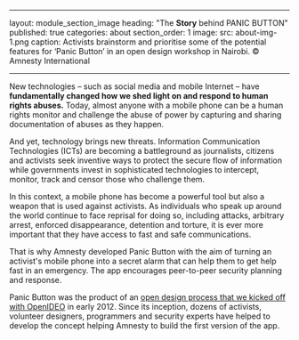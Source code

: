   ---
layout: module_section_image
heading: "The **Story** behind PANIC BUTTON"
published: true
categories: about
section_order: 1
image: 
  src: about-img-1.png
  caption: Activists brainstorm and prioritise some of the potential features for ‘Panic Button’ in an open design workshop in Nairobi. © Amnesty International


---

New technologies – such as social media and mobile Internet – have **fundamentally changed how we shed light on and respond to human rights abuses.** Today, almost anyone with a mobile phone can be a human rights monitor and challenge the abuse of power by capturing and sharing documentation of abuses as they happen.

And yet, technology brings new threats. Information Communication Technologies (ICTs) are becoming a battleground as journalists, citizens and  activists seek inventive ways to protect the secure flow of information while governments invest in sophisticated technologies to intercept, monitor,  track and censor those who challenge them.

In this context, a mobile phone has become a powerful tool but also a weapon that is used against activists. As individuals who speak up around the world continue to face reprisal for doing so, including attacks, arbitrary arrest, enforced disappearance, detention and torture, it is ever more important that they have access to fast and safe communications.

That is why Amnesty developed Panic Button with the aim of turning an activist's mobile phone into a secret alarm that can help them to get help fast in an emergency. The app encourages peer-to-peer security planning and response.

Panic Button was the product of an [open design process that we kicked off with OpenIDEO](http://somewhere) in early 2012. Since its inception, dozens of activists, volunteer designers, programmers and security experts have helped to develop the concept helping Amnesty to build the first version of the app. 

